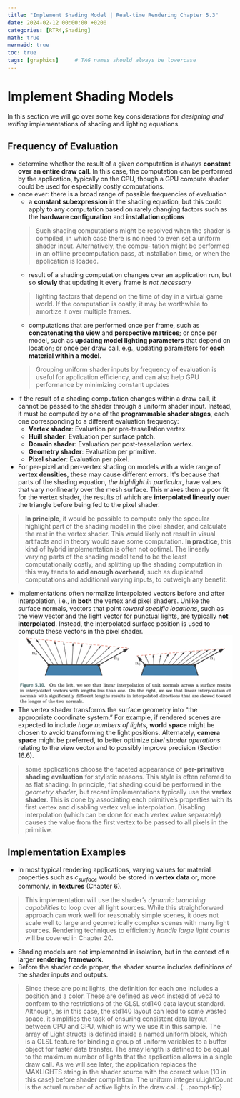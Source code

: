 ```yaml
---
title: "Implement Shading Model | Real-time Rendering Chapter 5.3"
date: 2024-02-12 00:00:00 +0200
categories: [RTR4,Shading]
math: true
mermaid: true
toc: true
tags: [graphics]     # TAG names should always be lowercase
---
```

# Implement Shading Models
In this section we will go over some key considerations for *designing and writing* implementations of shading and lighting equations. 

## Frequency of Evaluation

- determine whether the result of a given computation is always **constant over an entire draw call**. In this case, the computation can be performed by the application, typically on the CPU, though a GPU compute shader could be used for especially costly computations.
- once ever: there is a broad range of possible frequencies of evaluation
  - a **constant subexpression** in the shading equation, but this could apply to any computation based on rarely changing factors such as the **hardware configuration** and **installation options**
  >Such shading computations might be resolved when the shader is compiled, in which case there is no need to even set a uniform shader input. Alternatively, the compu- tation might be performed in an offline precomputation pass, at installation time, or when the application is loaded.
  - result of a shading computation changes over an application run, but so **slowly** that updating it every frame is *not necessary*
  > lighting factors that depend on the time of day in a virtual game world. If the computation is costly, it may be worthwhile to amortize it over multiple frames.
  - computations that are performed once per frame, such as **concatenating the view** and **perspective matrices**; or once per model, such as **updating model lighting parameters** that depend on location; or once per draw call, e.g., updating parameters for **each material within a model**. 
  > Grouping uniform shader inputs by frequency of evaluation is useful for application efficiency, and can also help GPU performance by minimizing constant updates
- If the result of a shading computation changes within a draw call, it cannot be passed to the shader through a uniform shader input. Instead, it must be computed by one of the **programmable shader stages**, each one corresponding to a different evaluation frequency:
  - **Vertex shader**: Evaluation per pre-tessellation vertex.
  - **Huill shader**: Evaluation per surface patch.
  - **Domain shader**: Evaluation per post-tessellation vertex.
  - **Geometry shader**: Evaluation per primitive.
  - **Pixel shader**: Evaluation per pixel.
- For per-pixel and per-vertex shading on models with a wide range of **vertex densities**, these may cause different errors. It's because that parts of the shading equation, *the highlight in particular*, have values that vary nonlinearly over the mesh surface. This makes them a poor fit for the vertex shader, the results of which are **interpolated linearly** over the triangle before being fed to the pixel shader.
> **In principle**, it would be possible to compute only the specular highlight part of the
shading model in the pixel shader, and calculate the rest in the vertex shader. This would likely not result in visual artifacts and in theory would save some computation. 
> **In practice**, this kind of hybrid implementation is often not optimal. The linearly varying parts of the shading model tend to be the least computationally costly, and splitting up the shading computation in this way tends to **add enough overhead**, such as duplicated computations and additional varying inputs, to outweigh any benefit.
- Implementations often normalize interpolated vectors before and after interpolation, i.e., in **both** the vertex and pixel shaders. Unlike the surface normals, vectors that point *toward specific locations*, such as the view vector and the light vector for punctual lights, are typically **not interpolated**. Instead, the interpolated surface position is used to compute these vectors in the pixel shader. 
![picture 0](</images/截屏2024-02-13 13.19.37.png>)
- The vertex shader transforms the surface geometry into “the appropriate coordinate system.” For example, if rendered scenes are expected to include *huge numbers of lights*, **world space** might be chosen to avoid transforming the light positions. Alternately, **camera space** might be preferred, to better optimize *pixel shader operations* relating to the view vector and to possibly improve precision (Section 16.6).
> some applications choose the faceted appearance of **per-primitive shading evaluation** for stylistic reasons. This style is often referred to as flat shading. In principle, flat shading could be performed in the *geometry shader*, but recent implementations typically use the **vertex shader**. 
> This is done by associating each primitive’s properties with its first vertex and disabling vertex value interpolation. Disabling interpolation (which can be done for each vertex value separately) causes the value from the first vertex to be passed to all pixels in the primitive.
## Implementation Examples
- In most typical rendering applications, varying values for material properties such as $c_{surface}$ would be stored in **vertex data** or, more commonly, in **textures** (Chapter 6).
> This implementation will use the shader’s *dynamic branching capabilities* to loop over all light sources. While this straightforward approach can work well for reasonably simple scenes, it does not scale well to large and geometrically complex scenes with many light sources. Rendering techniques to efficiently *handle large light counts* will be covered in Chapter 20.
- Shading models are not implemented in isolation, but in the context of a larger **rendering framework**.
- Before the shader code proper, the shader source includes definitions of the shader inputs and outputs.
> Since these are point lights, the definition for each one includes a position and a color. These are defined as vec4 instead of vec3 to conform to the restrictions of the GLSL std140 data layout standard. Although, as in this case, the std140 layout can lead to some wasted space, it simplifies the task of ensuring consistent data layout between CPU and GPU, which is why we use it in this sample. 
> The array of Light structs is defined inside a named uniform block, which is a GLSL feature for binding a group of uniform variables to a buffer object for faster data transfer. The array length is defined to be equal to the maximum number of lights that the application allows in a single draw call. As we will see later, the application replaces the MAXLIGHTS string in the shader source with the correct value (10 in this case) before shader compilation. The uniform integer uLightCount is the actual number of active lights in the draw call.
{: .prompt-tip}